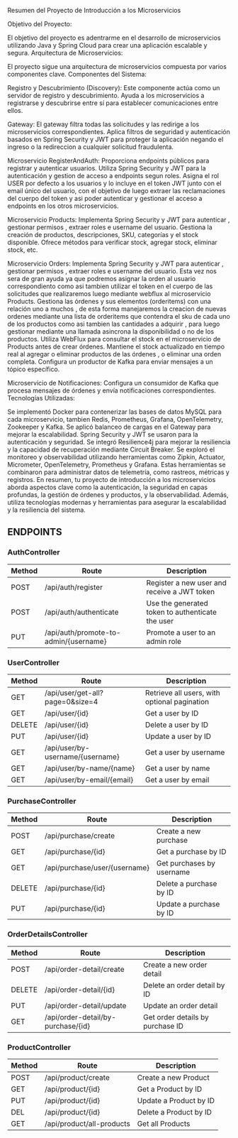 Resumen del Proyecto de Introducción a los Microservicios

Objetivo del Proyecto:

El objetivo del proyecto es adentrarme en el desarrollo de microservicios utilizando Java y Spring Cloud para crear una aplicación escalable y segura.
Arquitectura de Microservicios:

El proyecto sigue una arquitectura de microservicios compuesta por varios componentes clave.
Componentes del Sistema:

Registro y Descubrimiento (Discovery):
Este componente actúa como un servidor de registro y descubrimiento.
Ayuda a los microservicios a registrarse y descubrirse entre sí para establecer comunicaciones entre ellos.

Gateway:
El gateway filtra todas las solicitudes y las redirige a los microservicios correspondientes.
Aplica filtros de seguridad y autenticación basados en Spring Security y JWT para proteger la aplicación 
negando el ingreso o la redireccion a cualquier solicitud fraudulenta.

Microservicio RegisterAndAuth:
Proporciona endpoints públicos para registrar y autenticar usuarios.
Utiliza Spring Security y JWT para la autenticación y gestion de acceso a endpoints segun roles.
Asigna el rol USER por defecto a los usuarios y lo incluye en el token JWT junto con el email único del usuario,
con el objetivo de luego extraer las reclamaciones del cuerpo del token y asi poder autenticar y gestionar el acceso a endpoints
en los otros microservicios.

Microservicio Products:
Implementa Spring Security y JWT para autenticar , gestionar permisos , extraer roles e username del usuario.
Gestiona la creación de productos, descripciones, SKU, categorías y el stock disponible.
Ofrece métodos para verificar stock, agregar stock, eliminar stock, etc.

Microservicio Orders:
Implementa Spring Security y JWT para autenticar , gestionar permisos , extraer roles e username del usuario.
Esta vez nos sera de gran ayuda ya que podremos asignar la orden al usuario correspondiento como asi tambien utilizar
el token en el cuerpo de las solicitudes que realizaremos luego mediante webflux al microservicio Products.
Gestiona las órdenes y sus elementos (orderitems) con una relación uno a muchos , de esta forma manejaremos la creacion de
nuevas ordenes mediante una lista de orderitems que contendra el sku de cada uno de los productos como asi tambien las cantidades a adquirir ,
para luego gestionar mediante una llamada asincrona la disponibilidad o no de los productos.
Utiliza WebFlux para consultar el stock en el microservicio de Products antes de crear órdenes.
Mantiene el stock actualizado en tiempo real al agregar o eliminar productos de las órdenes , o eliminar una orden completa.
Configura un productor de Kafka para enviar mensajes a un tópico específico.

Microservicio de Notificaciones:
Configura un consumidor de Kafka que procesa mensajes de órdenes y envía notificaciones correspondientes.
Tecnologías Utilizadas:

Se implementó Docker para contenerizar las bases de datos MySQL para cada microservicio, tambien Redis,
Prometheus, Grafana, OpenTelemetry, Zookeeper y Kafka.
Se aplicó balanceo de cargas en el Gateway para mejorar la escalabilidad.
Spring Security y JWT se usaron para la autenticación y seguridad.
Se integró Resilience4j para mejorar la resiliencia y la capacidad de recuperación mediante Circuit Breaker.
Se exploró el monitoreo y observabilidad utilizando herramientas como Zipkin, Actuator, Micrometer, OpenTelemetry, Prometheus y Grafana.
Estas herramientas se combinaron para administrar datos de telemetría, como rastreos, métricas y registros.
En resumen, tu proyecto de introducción a los microservicios aborda aspectos clave como la autenticación, la seguridad en capas profundas, la gestión de órdenes y productos, y la observabilidad. Además, utiliza tecnologías modernas y herramientas para asegurar la escalabilidad y la resiliencia del sistema.

## ENDPOINTS

### AuthController

| Method   | Route                                 | Description                                        |
| -------- | ------------------------------------- | -------------------------------------------------- |
| POST     | /api/auth/register                    | Register a new user and receive a JWT token       |
| POST     | /api/auth/authenticate                | Use the generated token to authenticate the user   |
| PUT      | /api/auth/promote-to-admin/{username} | Promote a user to an admin role                    |

### UserController

| Method   | Route                                 | Description                                        |
| -------- | ------------------------------------- | -------------------------------------------------- |
| GET      | /api/user/get-all?page=0&size=4       | Retrieve all users, with optional pagination       |
| GET      | /api/user/{id}                        | Get a user by ID                                   |
| DELETE   | /api/user/{id}                        | Delete a user by ID                                |
| PUT      | /api/user/{id}                        | Update a user by ID                                |
| GET      | /api/user/by-username/{username}      | Get a user by username                             |
| GET      | /api/user/by-name/{name}              | Get a user by name                                 |
| GET      | /api/user/by-email/{email}            | Get a user by email                                |

### PurchaseController

| Method   | Route                                 | Description                                        |
| -------- | ------------------------------------- | -------------------------------------------------- |
| POST     | /api/purchase/create                  | Create a new purchase                              |
| GET      | /api/purchase/{id}                    | Get a purchase by ID                               |
| GET      | /api/purchase/user/{username}         | Get purchases by username                          |
| DELETE   | /api/purchase/{id}                    | Delete a purchase by ID                            |
| PUT      | /api/purchase/{id}                    | Update a purchase by ID                            |

### OrderDetailsController

| Method   | Route                                 | Description                                        |
| -------- | ------------------------------------- | -------------------------------------------------- |
| POST     | /api/order-detail/create              | Create a new order detail                          |
| DELETE   | /api/order-detail/{id}                | Delete an order detail by ID                       |
| PUT      | /api/order-detail/update              | Update an order detail                             |
| GET      | /api/order-detail/by-purchase/{id}    | Get order details by purchase ID                  |

### ProductController

| Method   | Route                                 | Description                                        |
| -------- | ------------------------------------- | -------------------------------------------------- |
| POST     | /api/product/create                   | Create a new Product                               |
| GET      | /api/product/{id}                     | Get a Product by ID                                |
| PUT      | /api/product/{id}                     | Update a Product by ID                             |
| DEL      | /api/product/{id}                     | Delete a Product by ID                             |
| GET      | /api/product/all-products             | Get all Products                                   |

